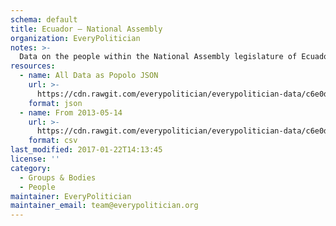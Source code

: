 ```yaml
---
schema: default
title: Ecuador — National Assembly
organization: EveryPolitician
notes: >-
  Data on the people within the National Assembly legislature of Ecuador.
resources:
  - name: All Data as Popolo JSON
    url: >-
      https://cdn.rawgit.com/everypolitician/everypolitician-data/c6e0de8260257d7f12fc32b97c117c9d7fb3faeb/data/Ecuador/Asamblea/ep-popolo-v1.0.json
    format: json
  - name: From 2013-05-14
    url: >-
      https://cdn.rawgit.com/everypolitician/everypolitician-data/c6e0de8260257d7f12fc32b97c117c9d7fb3faeb/data/Ecuador/Asamblea/term-2013.csv
    format: csv
last_modified: 2017-01-22T14:13:45
license: ''
category:
  - Groups & Bodies
  - People
maintainer: EveryPolitician
maintainer_email: team@everypolitician.org
---
```

